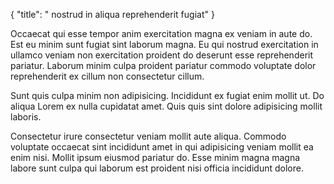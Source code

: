 {
  "title": " nostrud in aliqua reprehenderit fugiat"
}

Occaecat qui esse tempor anim exercitation magna ex veniam in aute do. Est eu minim sunt fugiat sint laborum magna. Eu qui nostrud exercitation in ullamco veniam non exercitation proident do deserunt esse reprehenderit pariatur. Laborum minim culpa proident pariatur commodo voluptate dolor reprehenderit ex cillum non consectetur cillum.

Sunt quis culpa minim non adipisicing. Incididunt ex fugiat enim mollit ut. Do aliqua Lorem ex nulla cupidatat amet. Quis quis sint dolore adipisicing mollit laboris.

Consectetur irure consectetur veniam mollit aute aliqua. Commodo voluptate occaecat sint incididunt amet in qui adipisicing veniam mollit ea enim nisi. Mollit ipsum eiusmod pariatur do. Esse minim magna magna labore sunt culpa qui laborum est proident nisi officia incididunt dolore.
